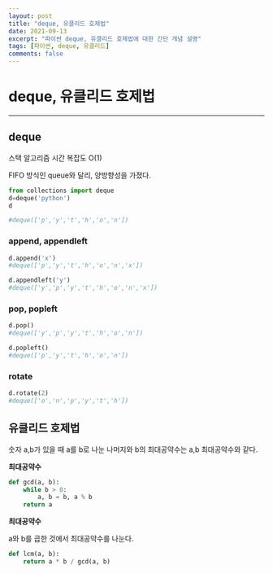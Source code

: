 ```yaml
---
layout: post
title: "deque, 유클리드 호제법"
date: 2021-09-13
excerpt: "파이썬 deque, 유클리드 호제법에 대한 간단 개념 설명"
tags: [파이썬, deque, 유클리드]
comments: false
---
```


# deque, 유클리드 호제법

---

## deque

스택 알고리즘 시간 복잡도 O(1)

FIFO 방식인 queue와 달리, 양방향성을 가졌다.

```python
from collections import deque
d=deque('python')
d

#deque(['p','y','t','h','o','n'])
```

### append, appendleft

```python
d.append('x')
#deque(['p','y','t','h','o','n','x'])

d.appendleft('y')
#deque(['y','p','y','t','h','o','n','x'])
```

### pop, popleft

```python
d.pop()
#deque(['y','p','y','t','h','o','n'])

d.popleft()
#deque(['p','y','t','h','o','n'])
```

### rotate

```python
d.rotate(2)
#deque(['o','n','p','y','t','h'])
```

## 유클리드 호제법

숫자 a,b가 있을 때 a를 b로 나눈 나머지와 b의 최대공약수는 a,b 최대공약수와 같다.

**최대공약수**

```python
def gcd(a, b):
    while b > 0:
        a, b = b, a % b
    return a
```

**최대공약수**

a와 b를 곱한 것에서 최대공약수를 나눈다.

```python
def lcm(a, b):
    return a * b / gcd(a, b)
```
